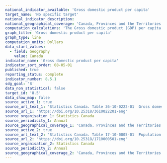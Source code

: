 ```yaml
---
national_indicator_available: 'Gross domestic product per capita'
target_name: 'No specific target'
national_indicator_description:
national_geographical_coverage: 'Canada, Provinces and the Territories' 
computation_calculations: 'The Gross domestic product (GDP) per capita is expressed as the annual GDP divided by the population of Canada on July 1st'
graph_title: 'Gross domestic product per capita'
graph_type: line
computation_units: Dollars
data_start_values:
  - field: Geography
    value: Canada
indicator_name: 'Gross domestic product per capita'
indicator_sort_order: 08-05-01
published: true
reporting_status: complete
indicator_number: 8.5.1
sdg_goal: '8'
data_non_statistical: false
target_id: '8.5'
data_show_map: false
source_active_1: true
source_url_text_1: 'Statistics Canada. Table 36-10-0222-01  Gross domestic product, expenditure-based, provincial and territorial, annual (x 1,000,000)'
source_url_1: 'https://doi.org/10.25318/3610022201-eng'
source_organisation_1: Statistics Canada
source_periodicity_1: Annual
source_geographical_coverage_1: 'Canada, Provinces and the Territories'
source_active_2: true
source_url_text_2: 'Statistics Canada. Table 17-10-0005-01  Population estimates on July 1st, by age and sex'
source_url_2: 'https://doi.org/10.25318/1710000501-eng'
source_organisation_2: Statistics Canada
source_periodicity_2: Annual
source_geographical_coverage_2: 'Canada, Provinces and the Territories'
---
```


